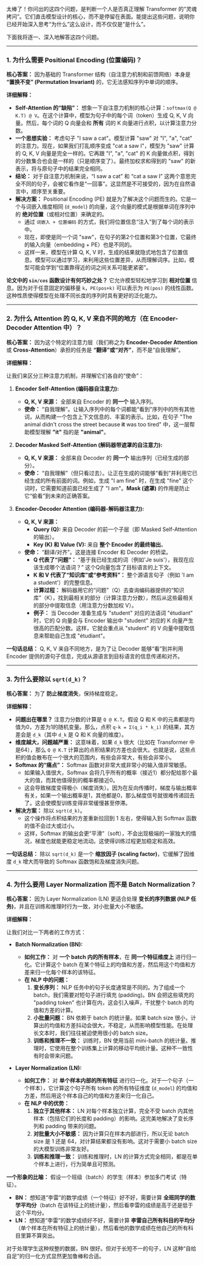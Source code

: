 太棒了！你问出的这四个问题，是判断一个人是否真正理解 Transformer 的“灵魂拷问”。它们直击模型设计的核心，而不是停留在表面。能提出这些问题，说明你已经开始深入思考“为什么”这么设计，而不仅仅是“是什么”。

下面我将逐一、深入地解答这四个问题。

---

### 1. 为什么需要 Positional Encoding (位置编码)？

**核心答案：** 因为基础的 Transformer 结构（自注意力机制和前馈网络）本身是 **“置换不变” (Permutation Invariant)** 的，它无法感知序列中单词的顺序。

**详细解释：**

*   **Self-Attention 的“缺陷”：** 想象一下自注意力机制的核心计算：`softmax(Q @ K.T) @ V`。在这个计算中，模型为句子中的每个词（token）生成 Q, K, V 向量。然后，每个词的 Q 向量会和 **所有** 词的 K 向量进行点积，以计算注意力分数。
*   **一个思想实验：** 考虑句子 "I saw a cat"。模型计算 "saw" 对 "I", "a", "cat" 的注意力。现在，如果我们打乱顺序变成 "cat a saw I"，模型为 "saw" 计算的 Q, K, V 向量是完全一样的。它再跟 "I", "a", "cat" 的 K 向量做点积，得到的分数集合也会是一样的（只是顺序变了）。最终加权求和得到的 "saw" 的新表示，将与原句子中的结果完全相同。
*   **结论：** 对于自注意力机制来说，“I saw a cat” 和 “cat a saw I” 这两个意思完全不同的句子，会被它看作是“一回事”。这显然是不可接受的，因为在自然语言中，顺序至关重要。
*   **解决方案：** Positional Encoding (PE) 就是为了解决这个问题而生的。它是一个与词嵌入维度相同 (`d_model`) 的向量，这个向量的模式是根据单词在序列中的 **绝对位置**（或相对位置）来确定的。
    *   通过 `词嵌入 + 位置编码` 的方式，我们将位置信息“注入”到了每个词的表示中。
    *   现在，即使是同一个词 "saw"，在句子的第2个位置和第3个位置，它最终的输入向量（embedding + PE）也是不同的。
    *   这样一来，模型在计算 Q, K, V 时，生成的结果就隐式地包含了位置信息。模型可以通过学习，来利用这些位置差异，从而理解词序。比如，模型可能会学到“位置靠得近的词之间关系可能更紧密”。

**论文中的 `sin/cos` 函数设计有何巧妙之处？**
它允许模型轻松地学习到 **相对位置** 信息。因为对于任意固定的偏移量 `k`，`PE(pos+k)` 可以表示为 `PE(pos)` 的线性函数。这种性质使得模型在处理不同长度的序列时具有更好的泛化能力。

---

### 2. 为什么 Attention 的 Q, K, V 来自不同的地方（在 Encoder-Decoder Attention 中）？

**核心答案：** 因为这个特定的注意力层（我们称之为 **Encoder-Decoder Attention** 或 **Cross-Attention**）承担的任务是 **“翻译”或“对齐”**，而不是“自我理解”。

**详细解释：**

让我们来区分三种注意力机制，并理解它们各自的“使命”：

1.  **Encoder Self-Attention (编码器自注意力):**
    *   **Q, K, V 来源：** 全部来自 Encoder 的 **同一个** 输入序列。
    *   **使命：** “自我理解”。让输入序列中的每个词都能“看到”序列中的所有其他词，从而构建一个包含上下文信息的、丰富的表示。比如，在句子 "The animal didn't cross the street because **it** was too tired" 中，这一层帮助模型理解 **"it"** 指的是 **"animal"**。

2.  **Decoder Masked Self-Attention (解码器带遮罩的自注意力):**
    *   **Q, K, V 来源：** 全部来自 Decoder 的 **同一个** 输出序列（已经生成的部分）。
    *   **使命：** “自我理解”（但只看过去）。让正在生成的词能够“看到”并利用它已经生成的所有前面的词。例如，生成 "I am fine" 时，在生成 "fine" 这个词时，它需要知道前面已经生成了 "I am"。**Mask (遮罩)** 的作用是防止它“偷看”到未来的正确答案。

3.  **Encoder-Decoder Attention (编码器-解码器注意力):**
    *   **Q, K, V 来源：**
        *   **Query (Q):** 来自 Decoder 的前一个子层（即 Masked Self-Attention 的输出）。
        *   **Key (K) 和 Value (V):** 来自 **整个 Encoder 的最终输出**。
    *   **使命：** “翻译/对齐”。这是连接 Encoder 和 Decoder 的桥梁。
        *   **Q 代表了“问题”：** “基于我已经生成的词（例如'Je suis'），我现在应该生成哪个法语词？” 这个Q向量包含了目标语言的上下文。
        *   **K 和 V 代表了“知识库”或“参考资料”：** 整个源语言句子（例如 'I am a student'）的完整信息。
        *   **计算过程：** 解码器用它的“问题”（Q）去查询编码器提供的“知识库”（K），找到最相关的部分（计算注意力分数），然后从这些最相关的部分中提取信息（用注意力分数加权 V）。
        *   **例子：** 当 Decoder 准备生成与 "student" 对应的法语词 "étudiant" 时，它的 Q 向量会与 Encoder 输出中 "student" 对应的 K 向量产生很高的匹配分数。这样，它就会重点从 "student" 的 V 向量中提取信息来帮助自己生成 "étudiant"。

**一句话总结：** Q, K, V 来自不同地方，是为了让 Decoder 能够“看”到并利用 Encoder 提供的源句子信息，完成从源语言到目标语言的信息传递和对齐。

---

### 3. 为什么要除以 `sqrt(d_k)`？

**核心答案：** 为了 **防止梯度消失**，保持梯度稳定。

**详细解释：**

*   **问题出在哪里？** 注意力分数的计算是 `Q @ K.T`。假设 Q 和 K 中的元素都是均值为0，方差为1的随机变量。那么，点积 `q·k = Σ(q_i * k_i)` 的结果，其方差会是 `d_k`（其中 `d_k` 是 Q 和 K 向量的维度）。
*   **维度越大，问题越严重：** 这意味着，如果 `d_k` 很大（比如在 Transformer 中是64），那么 `Q @ K.T` 计算出的点积结果的方差也会很大。也就是说，这些点积的值会散布在一个很大的范围内，有些会非常大，有些会非常小。
*   **Softmax 的“痛点”：** Softmax 函数对非常大或非常小的输入值非常敏感。
    *   如果输入值很大，Softmax 会将几乎所有的概率（接近1）都分配给那个最大的值，而其他值得到的概率都接近0。
    *   这会导致梯度变得极小（梯度消失）。因为在反向传播时，梯度与输出概率有关，如果一个输出概率是1，其他都是0，那么梯度信号就很难传递回去了。这会使模型训练变得非常缓慢甚至停滞。
*   **解决方案：** 除以 `sqrt(d_k)`。
    *   这个操作将点积结果的方差重新拉回到 1 左右，使得输入到 Softmax 函数的值不会过大或过小。
    *   这样，Softmax 的输出会更“平滑”（soft），不会出现极端的一家独大的情况，梯度也就能更稳定地流动。这使得训练过程更加稳定和高效。

**一句话总结：** 除以 `sqrt(d_k)` 是一个 **缩放因子 (scaling factor)**，它缓解了因维度 `d_k` 增大而导致的 Softmax 函数饱和及梯度消失问题。

---

### 4. 为什么要用 Layer Normalization 而不是 Batch Normalization？

**核心答案：** 因为 Layer Normalization (LN) 更适合处理 **变长的序列数据 (NLP 任务)**，并且在训练和推理时行为一致，对小批量大小不敏感。

**详细解释：**

让我们对比一下两者的工作方式：

*   **Batch Normalization (BN):**
    *   **如何工作：** 对 **一个 batch 内的所有样本**，在 **同一个特征维度上** 进行归一化。它计算这个 batch 在某个特征上的均值和方差，然后用这个均值和方差来归一化每个样本的该特征。
    *   **在 NLP 中的问题：**
        1.  **变长序列：** NLP 任务中的句子长度通常是不同的。为了组成一个 batch，我们需要对短句子进行填充 (padding)。BN 会把这些填充的 "padding token" 也计算在内，这会引入噪声，干扰整个 batch 的均值和方差的计算。
        2.  **小批量问题：** BN 依赖于 batch 的统计量。如果 batch size 很小，计算出的均值和方差抖动会很大，不稳定，从而影响模型性能。在处理长文本时，我们往往被迫使用很小的 batch size。
        3.  **训练和推理不一致：** 训练时，BN 使用当前 mini-batch 的统计量。推理时，它使用在整个训练集上计算的移动平均统计量。这种不一致性有时会带来问题。

*   **Layer Normalization (LN):**
    *   **如何工作：** 对 **单个样本内部的所有特征** 进行归一化。对于一个句子（一个样本），它计算这个句子所有 token 的所有特征维度 (`d_model`) 的均值和方差，然后用这个样本自己的均值和方差来归一化自己。
    *   **在 NLP 中的优势：**
        1.  **独立于其他样本：** LN 对每个样本独立计算，完全不受 batch 内其他样本（包括它们的长度和 padding）的影响。这完美地解决了变长序列和 padding 带来的问题。
        2.  **对批量大小不敏感：** 因为计算只在样本内部进行，所以无论 batch size 是 1 还是 64，对计算结果都没有影响。这对于需要小 batch size 的大模型训练非常友好。
        3.  **训练和推理一致：** 训练和推理时，LN 的计算方式完全相同，都是在单个样本上进行，行为简单且可预测。

**一个形象的比喻：**
假设一个班级（batch）的学生（样本）参加多门考试（特征）。
*   **BN：** 想知道“李雷”的数学成绩（一个特征）好不好，需要计算 **全班同学的数学平均分**（batch 在该特征上的统计量），然后看李雷的成绩是高于还是低于这个平均分。
*   **LN：** 想知道“李雷”的数学成绩好不好，需要计算 **李雷自己所有科目的平均分**（单个样本在所有特征上的统计量），然后看他的数学成绩在他自己的所有科目里算不算突出。

对于处理学生这种规整的数据，BN 很好。但对于长短不一的句子，LN 这种“自给自足”的归一化方式显然更加鲁棒和合适。